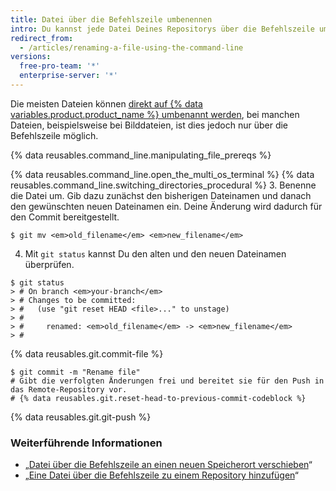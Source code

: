 ```yaml
---
title: Datei über die Befehlszeile umbenennen
intro: Du kannst jede Datei Deines Repositorys über die Befehlszeile umbenennen.
redirect_from:
  - /articles/renaming-a-file-using-the-command-line
versions:
  free-pro-team: '*'
  enterprise-server: '*'
---
```


Die meisten Dateien können [direkt auf {% data variables.product.product_name %} umbenannt werden](/articles/renaming-a-file), bei manchen Dateien, beispielsweise bei Bilddateien, ist dies jedoch nur über die Befehlszeile möglich.

{% data reusables.command_line.manipulating_file_prereqs %}

{% data reusables.command_line.open_the_multi_os_terminal %}
{% data reusables.command_line.switching_directories_procedural %}
3. Benenne die Datei um. Gib dazu zunächst den bisherigen Dateinamen und danach den gewünschten neuen Dateinamen ein. Deine Änderung wird dadurch für den Commit bereitgestellt.
  ```shell
  $ git mv <em>old_filename</em> <em>new_filename</em>
  ```
4. Mit `git status` kannst Du den alten und den neuen Dateinamen überprüfen.
  ```shell
  $ git status
  > # On branch <em>your-branch</em>
  > # Changes to be committed:
  > #   (use "git reset HEAD <file>..." to unstage)
  > #
  > #     renamed: <em>old_filename</em> -> <em>new_filename</em>
  > #
  ```
{% data reusables.git.commit-file %}
  ```shell
  $ git commit -m "Rename file"
  # Gibt die verfolgten Änderungen frei und bereitet sie für den Push in das Remote-Repository vor.
  # {% data reusables.git.reset-head-to-previous-commit-codeblock %}
  ```
{% data reusables.git.git-push %}

### Weiterführende Informationen
- „[Datei über die Befehlszeile an einen neuen Speicherort verschieben](/articles/moving-a-file-to-a-new-location-using-the-command-line)“
- „[Eine Datei über die Befehlszeile zu einem Repository hinzufügen](/articles/adding-a-file-to-a-repository-using-the-command-line)“
